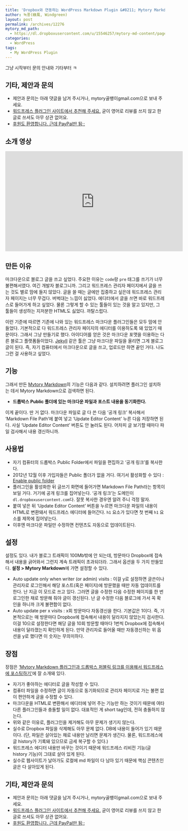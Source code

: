 ```yaml
---
title: 'Dropbox와 연동하는 WordPress Markdown Plugin &#8211; Mytory Markdown'
author: 녹풍(綠風, Windgreen)
layout: post
permalink: /archives/12276
mytory_md_path:
  - https://dl.dropboxusercontent.com/u/15546257/mytory-md-content/page-mytory-markdown.md
categories:
  - WordPress
tags:
  - My WordPress Plugin
---
```

그냥 시작부터 문의 안내와 기타부터 ㅋ

## 기타, 제안과 문의

*   제안과 문의는 아래 댓글을 남겨 주시거나, mytory골뱅이gmail.com으로 보내 주세요.
*   [워드프레스 플러그인 사이트에서 추천해 주세요.][1] 굳이 영어로 리뷰를 쓰지 않고 한글로 쓰셔도 아무 상관 없어요.
*   [후원도 환영합니다. 근데 PayPal만 됨;;][2]

## 소개 영상

<div class="video-container">
  <div class="video-container__inner">
  <iframe width="560" height="315" src="https://www.youtube.com/embed/mCgzB1aCQgM" frameborder="0" allowfullscreen></iframe>
  </div>
</div>

## 만든 이유

마크다운으로 블로그 글을 쓰고 싶었다. 주요한 이유는 `code`랑 `pre` 태그를 쓰기가 너무 불편해서였다. 여긴 개발자 블로그니까. 그리고 워드프레스 관리자 페이지에서 글을 쓰는 것도 별로 맘에 들지 않았다. 글을 쓸 때는 글에만 집중하고 싶은데 워드프레스 관리자 페이지는 너무 무겁다. 버벅대는 느낌이 싫었다. 에디터에서 글을 쓰면 바로 워드프레스로 들어가게 하고 싶었다. 물론 그렇게 할 수 있는 툴들이 있는 것을 알고 있지만, 그 툴들이 생성하는 지저분한 HTML도 싫었다. 까탈스럽다.

이런 기준에 따르면 기존에 나와 있는 워드프레스 마크다운 플러그인들은 모두 맘에 안 들었다. 기본적으로 다 워드프레스 관리자 페이지의 에디터를 이용하도록 돼 있었기 때문이다. 그래서 그냥 만들기로 했다. 아이디어를 얻은 것은 마크다운 포맷을 이용하는 다른 블로그 플랫폼들이었다. [Jekyll][3] 같은 툴은 그냥 마크다운 파일을 올리면 그게 블로그 글이 된다. 즉, 자기 컴퓨터에서 마크다운으로 글을 쓰고, 업로드만 하면 끝인 거다. 나도 그런 걸 사용하고 싶었다.

## 기능

그래서 만든 [Mytory Markdown][4]의 기능은 다음과 같다. 설치하려면 플러그인 설치하는 데서 Mytory Markdown으로 검색하면 된다.

*   **드롭박스 Public 폴더에 있는 마크다운 파일과 포스트 내용을 동기화한다.**

이게 끝이다. 딴 거 없다. 마크다운 파일로 글 다 쓴 다음 &#8216;공개 링크&#8217; 복사해서 &#8216;Markdown File Path&#8217;에 붙여 넣고 &#8216;Update Editor Content&#8217; 누른 다음 저장하면 된다. 사실 &#8216;Update Editor Content&#8217; 버튼도 안 눌러도 된다. 어차피 글 보기할 때마다 파일 검사해서 내용 갱신하니까.

## 사용법

*   자기 컴퓨터의 드롭박스 Public Folder에서 파일을 편집하고 &#8216;공개 링크&#8217;를 복사한다. 
*   2012년 12월 이후 가입자들은 Public 폴더가 없을 거다. 여기서 활성화할 수 있다 : [Enable public folder][5]
*   플러그인을 활성화한 뒤 글쓰기 화면에 들어가면 Markdown File Path라는 항목이 보일 거다. 거기에 공개 링크를 집어넣는다. &#8216;공개 링크&#8217;는 도메인이 `dl.dropboxusercontent.com`다. 잘못 복사한 경우엔 알려 주니 걱정 말자. 
*   붙여 넣은 뒤 &#8216;Update Editor Content&#8217; 버튼을 누르면 마크다운 파일의 내용이 HTML로 변환돼서 워드프레스 에디터에 들어간다. `h1` 요소가 있다면 첫 번째 `h1` 요소를 제목에 집어넣는다.
*   이후엔 마크다운 파일만 수정하면 컨텐츠도 자동으로 업데이트된다.

## 설정

설정도 있다. 내가 블로그 트래픽이 100Mb밖에 안 되는데, 방문마다 Dropbox에 접속해서 내용을 긁어와서 그런지 계속 트래픽이 초과되더라. 그래서 옵션을 두 가지 만들었다. **설정 > Mytory Markdown**에 가면 설정할 수 있다.

*   Auto update only when writer (or admin) visits : 이걸 y로 설정하면 글쓴이나 관리자로 로그인해서 해당 포스트(혹은 페이지)에 방문했을 때만 자동 업데이트를 한다. 난 지금 이 모드로 쓰고 있다. 그러면 글을 수정한 다음 수정한 페이지를 한 번 로그인한 채로 방문해 줘야 글이 갱신된다. 난 글 수정한 다음 블로그에 가서 꼭 확인을 하니까 크게 불편함이 없다.
*   Auto update per x visits : x회 방문마다 자동갱신을 한다. 기본값은 1이다. 즉, 기본적으로는 매 방문마다 Dropbox에 접속해서 내용이 달라지지 않았는지 검사한다. 이걸 10으로 설정한다면 해당 글을 10회 방문할 때마다 1번씩 Dropbox에 접속해서 내용이 달라졌는지 확인하게 된다. 만약 관리자로 들어올 때만 자동갱신하는 위 옵션을 y로 했다면 이 숫자는 무의미하다.

## 장점

장점은 [&#8216;Mytory Markdown 플러그인과 드롭박스 퍼블릭 링크를 이용해서 워드프레스에 포스팅하기&#8217;][6]에 잘 소개돼 있다.

*   자기가 좋아하는 에디터로 글을 작성할 수 있다.
*   컴퓨터 파일을 수정하면 글이 자동으로 동기화되므로 관리자 페이지로 가는 불편 없이 편안하게 글을 수정할 수 있다.
*   마크다운을 HTML로 변환해서 에디터에 넣어 주는 기능만 하는 것이기 때문에 여타 다른 플러그인들과 충돌할 일이 없다. 대표적인 게 short tag인데, 전혀 충돌하지 않는다.
*   위와 같은 이유로, 플러그인을 제거해도 아무 문제가 생기지 않는다.
*   실수로 Dropbox 파일을 삭제해도 아무 문제 없다. DB에 내용이 들어가 있기 때문이다. (단, 파일은 살아있는 채로 내용만 날리면 문제가 생긴다. 물론, 워드프레스에 글 history가 기록돼 있으므로 금세 복구할 수 있다.)
*   워드프레스 에디터 내용만 바꾸는 것이기 때문에 워드프레스 리비전 기능(글 history 기능)이 그대로 살아 있게 된다. 
*   실수로 웹사이트가 날아가도 로컬에 md 파일이 다 남아 있기 때문에 핵심 콘텐츠인 글은 다 살아있게 된다.

## 기타, 제안과 문의

*   제안과 문의는 아래 댓글을 남겨 주시거나, mytory골뱅이gmail.com으로 보내 주세요.
*   [워드프레스 플러그인 사이트에서 추천해 주세요.][1] 굳이 영어로 리뷰를 쓰지 않고 한글로 쓰셔도 아무 상관 없어요.
*   [후원도 환영합니다. 근데 PayPal만 됨;;][2]

 [1]: http://wordpress.org/support/view/plugin-reviews/mytory-markdown
 [2]: http://mytory.net/paypal-donation
 [3]: http://jekyllrb.com/
 [4]: http://wordpress.org/plugins/mytory-markdown/
 [5]: https://www.dropbox.com/enable_public_folder
 [6]: http://blog.kalkin7.com/2014/01/04/mytory-markdown-plugin-using-dropbox-public-link/